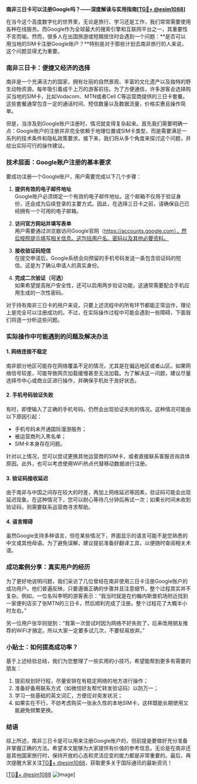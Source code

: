 **南非三日卡可以注册Google吗？——深度解读与实用指南[[TG💪+ @esim1088](https://t.me/s/esim1088)]**

在当今这个高度数字化的世界里，无论是旅行、学习还是工作，我们常常需要使用各种在线服务。而Google作为全球最大的搜索引擎和互联网平台之一，其重要性不言而喻。然而，很多人在出国旅游或短期居住时会遇到一个问题：**是否可以用当地的SIM卡注册Google账户？**特别是对于那些计划去南非旅行的人来说，这个问题显得尤为重要。

### 南非三日卡：便捷又经济的选择

南非是一个充满活力的国家，拥有壮丽的自然景观、丰富的文化遗产以及独特的野生动物资源。每年吸引着成千上万的游客前往。为了方便通信，许多游客会选择购买当地的SIM卡，比如Vodacom、MTN或者Cell C等运营商提供的三日卡套餐。这些套餐通常包含一定的通话时间、短信数量以及数据流量，价格实惠且操作简单。

但是，当涉及到Google账户注册时，情况就变得复杂起来。首先我们需要明确一点：Google账户的注册并非完全依赖于地理位置或SIM卡类型，而是需要满足一系列的技术条件和隐私政策要求。接下来，我们将从多个角度来探讨这个问题，并给出实际可行的操作建议。

### 技术层面：Google账户注册的基本要求

要成功注册一个Google账户，用户需要完成以下几个步骤：

1. **提供有效的电子邮件地址**  
   Google账户必须绑定一个有效的电子邮件地址。这个邮箱不仅用于验证身份，还会成为后续登录的主要方式。因此，在选择三日卡之前，请确保自己已经拥有一个可用的电子邮箱。

2. **访问官方网站并填写表单**  
   用户需要通过浏览器访问Google官网（https://accounts.google.com），然后按照提示填写相关信息。这包括用户名、密码以及其他必要资料。

3. **接收验证码短信**  
   在提交申请后，Google系统会向预留的手机号码发送一条包含验证码的短信。这是为了确认申请人的真实身份。

4. **完成二次验证（可选）**  
   如果希望提高账户安全性，还可以启用两步验证功能，这通常需要配合手机应用生成的一次性密码。

对于持有南非三日卡的用户来说，只要上述流程中的所有环节都能正常运作，理论上是完全可以注册成功的。不过，在实际操作过程中可能会遇到一些障碍，下面我们将逐一分析这些问题。

### 实际操作中可能遇到的问题及解决办法

#### 1. 网络连接不稳定
南非部分地区可能存在网络覆盖不足的情况，尤其是在偏远地区或者山区。如果网络信号较差，可能导致网页加载缓慢甚至无法加载。为了解决这一问题，建议尽量选择市中心或商业区进行操作，并确保手机处于良好状态。

#### 2. 手机号码验证失败
有时，即使输入了正确的手机号码，仍然会出现验证失败的情况。这种情况可能由以下原因引起：
- 手机号码未开通国际漫游服务；
- 被运营商列入黑名单；
- SIM卡本身存在问题。

针对以上情况，您可以尝试更换其他运营商的SIM卡，或者直接联系客服咨询具体原因。此外，也可以考虑使用WiFi热点代替移动数据进行注册。

#### 3. 验证码接收延迟
由于南非与中国之间存在较大的时差，再加上网络延迟等因素，验证码可能会出现延迟现象。在这种情况下，您可以耐心等待几分钟后再试一次；如果长时间未收到验证码，则需要联系运营商寻求帮助。

#### 4. 语言障碍
虽然Google支持多种语言，但在某些情况下，界面显示的语言可能不是您熟悉的中文或其他母语。为了避免误解，建议提前准备好翻译工具，以便随时查阅相关术语。

### 成功案例分享：真实用户的经历

为了更好地说明问题，我们采访了几位曾经在南非使用三日卡注册Google账户的成功用户。他们普遍反映，只要遵循正确的步骤并且注意细节，整个过程其实并不复杂。例如，一位名叫李明的游客表示：“我当时就是在约翰内斯堡机场附近找到一家便利店买了张MTN的三日卡，然后顺利完成了注册。整个过程花了大概半小时左右。”

另一位用户张华则提到：“我第一次尝试时因为网络不好失败了，后来改用朋友推荐的WiFi才搞定。所以大家一定要多试几次，不要轻易放弃。”

### 小贴士：如何提高成功率？

基于上述经验总结，我们为您整理了一些实用的小技巧，希望能帮到更多有需要的朋友：

1. 提前规划好行程，尽量安排在有稳定网络的地方进行操作；
2. 准备好备用联系方式（如微信好友帮忙转发验证码）以防万一；
3. 学习一些基础的英文词汇，方便应对突发状况；
4. 如果实在不行，不妨考虑购买一张永久性的本地SIM卡，这样既能长期使用又能避免频繁更换。

### 结语

综上所述，南非三日卡是可以用来注册Google账户的，但前提是要做好充分准备并掌握正确的方法。希望本文能够为大家提供有价值的参考信息。无论是在南非还是其他国家旅行时，保持开放的心态和灵活应变的能力都是非常重要的。最后，再次提醒大家关注[TG💪+ @esim1088](https://t.me/s/esim1088)，获取更多关于国际通讯的最新资讯！

[[TG💪+ @esim1088](https://t.me/s/esim1088) ![Image](https://i.postimg.cc/4NQfJmqS/Snipaste-2025-05-13-00-14-12.png)]